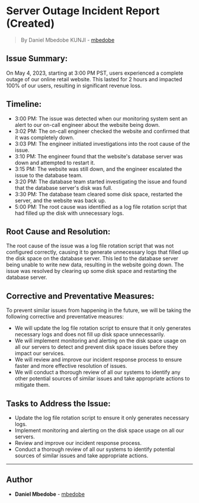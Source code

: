 # Server Outage Incident Report (Created)
> By Daniel Mbedobe KUNJI - [mbedobe](https://github.com/mbedobe)

## Issue Summary:
On May 4, 2023, starting at 3:00 PM PST, users experienced a complete outage of our online retail website. This lasted for 2 hours and impacted 100% of our users, resulting in significant revenue loss.

## Timeline:
- 3:00 PM: The issue was detected when our monitoring system sent an alert to our on-call engineer about the website being down.
- 3:02 PM: The on-call engineer checked the website and confirmed that it was completely down.
- 3:03 PM: The engineer initiated investigations into the root cause of the issue.
- 3:10 PM: The engineer found that the website's database server was down and attempted to restart it.
- 3:15 PM: The website was still down, and the engineer escalated the issue to the database team.
- 3:20 PM: The database team started investigating the issue and found that the database server's disk was full.
- 3:30 PM: The database team cleared some disk space, restarted the server, and the website was back up.
- 5:00 PM: The root cause was identified as a log file rotation script that had filled up the disk with unnecessary logs.

## Root Cause and Resolution:
The root cause of the issue was a log file rotation script that was not configured correctly, causing it to generate unnecessary logs that filled up the disk space on the database server. This led to the database server being unable to write new data, resulting in the website going down. The issue was resolved by clearing up some disk space and restarting the database server.

## Corrective and Preventative Measures:
To prevent similar issues from happening in the future, we will be taking the following corrective and preventative measures:
- We will update the log file rotation script to ensure that it only generates necessary logs and does not fill up disk space unnecessarily.
- We will implement monitoring and alerting on the disk space usage on all our servers to detect and prevent disk space issues before they impact our services.
- We will review and improve our incident response process to ensure faster and more effective resolution of issues.
- We will conduct a thorough review of all our systems to identify any other potential sources of similar issues and take appropriate actions to mitigate them.

## Tasks to Address the Issue:
- Update the log file rotation script to ensure it only generates necessary logs.
- Implement monitoring and alerting on the disk space usage on all our servers.
- Review and improve our incident response process.
- Conduct a thorough review of all our systems to identify potential sources of similar issues and take appropriate actions.

----
## Author
* **Daniel Mbedobe** - [mbedobe](https://github.com/mbedobe)
